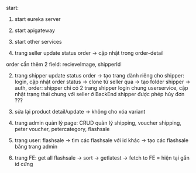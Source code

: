 start: 
  1. start eureka server
  2. start apigateway
  3. start other services


1. trang seller update status order -> cập nhật trong order-detail

order cần thêm 2 field: recieveImage, shipperId

2. trang shipper update status order -> tạo trang dành riêng cho shipper: login, cập nhật order status
-> clone từ seller qua -> tạo folder shipper -> auth, order: shipper chỉ có 2 trang
shipper login chung userservice, cập nhật trạng thái chung với seller ở BackEnd
shipper được phép hủy đơn ???


3. sửa lại product detail/update -> không cho xóa variant

4. trang admin quản lý page: CRUD quản lý shipping, voucher shipping, peter voucher, petercategory, flashsale

5. trang user: flashsale -> tìm các flashsale với id khác -> tạo các flashsale bằng trang admin

6. trang FE: get all flashsale -> sort -> getlatest -> fetch to FE = hiện tại gắn id cứng